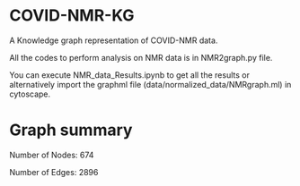 # COVID-NMR-KG
A Knowledge graph representation of COVID-NMR data.

All the codes to perform analysis on NMR data is in NMR2graph.py file. 

You can execute NMR_data_Results.ipynb to get all the results or alternatively import the graphml file (data/normalized_data/NMRgraph.ml) in cytoscape. 

# Graph summary

Number of Nodes: 674

Number of Edges: 2896
